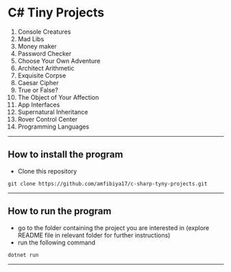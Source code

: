 C# Tiny Projects
===

1. Console Creatures
2. Mad Libs
3. Money maker
4. Password Checker
5. Choose Your Own Adventure
6. Architect Arithmetic
7. Exquisite Corpse
8. Caesar Cipher
9. True or False?
10. The Object of Your Affection
11. App Interfaces
12. Supernatural Inheritance
13. Rover Control Center
14. Programming Languages


---

## How to install the program

- Clone this repository 

```
git clone https://github.com/amfibiya17/c-sharp-tyny-projects.git
```

---

## How to run the program

- go to the folder containing the project you are interested in (explore README file in relevant folder for further instructions)
- run the following command

```
dotnet run
```

---